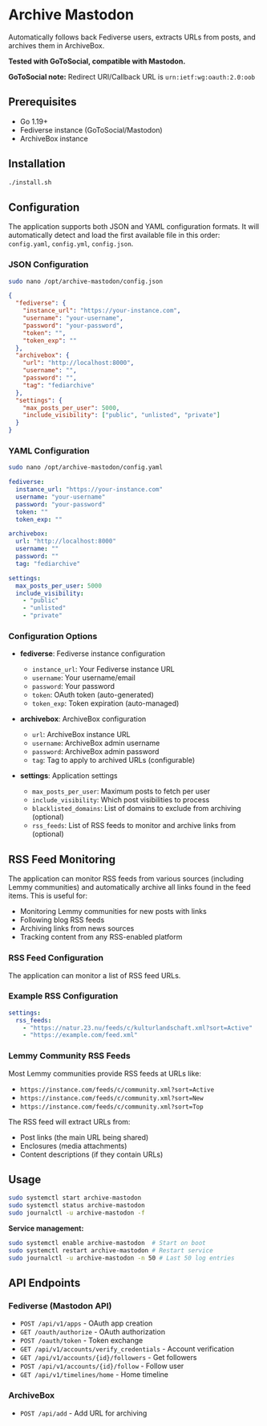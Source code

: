 # Archive Mastodon

Automatically follows back Fediverse users, extracts URLs from posts, and archives them in ArchiveBox.

**Tested with GoToSocial, compatible with Mastodon.**

**GoToSocial note:** Redirect URI/Callback URL is `urn:ietf:wg:oauth:2.0:oob`

## Prerequisites

- Go 1.19+
- Fediverse instance (GoToSocial/Mastodon)
- ArchiveBox instance

## Installation

```bash
./install.sh
```

## Configuration

The application supports both JSON and YAML configuration formats. It will automatically detect and load the first available file in this order: `config.yaml`, `config.yml`, `config.json`.

### JSON Configuration

```bash
sudo nano /opt/archive-mastodon/config.json
```

```json
{
  "fediverse": {
    "instance_url": "https://your-instance.com",
    "username": "your-username",
    "password": "your-password",
    "token": "",
    "token_exp": ""
  },
  "archivebox": {
    "url": "http://localhost:8000",
    "username": "",
    "password": "",
    "tag": "fediarchive"
  },
  "settings": {
    "max_posts_per_user": 5000,
    "include_visibility": ["public", "unlisted", "private"]
  }
}
```

### YAML Configuration

```bash
sudo nano /opt/archive-mastodon/config.yaml
```

```yaml
fediverse:
  instance_url: "https://your-instance.com"
  username: "your-username"
  password: "your-password"
  token: ""
  token_exp: ""

archivebox:
  url: "http://localhost:8000"
  username: ""
  password: ""
  tag: "fediarchive"

settings:
  max_posts_per_user: 5000
  include_visibility:
    - "public"
    - "unlisted"
    - "private"
```

### Configuration Options

- **fediverse**: Fediverse instance configuration
  - `instance_url`: Your Fediverse instance URL
  - `username`: Your username/email
  - `password`: Your password
  - `token`: OAuth token (auto-generated)
  - `token_exp`: Token expiration (auto-managed)

- **archivebox**: ArchiveBox configuration
  - `url`: ArchiveBox instance URL
  - `username`: ArchiveBox admin username
  - `password`: ArchiveBox admin password
  - `tag`: Tag to apply to archived URLs (configurable)

- **settings**: Application settings
  - `max_posts_per_user`: Maximum posts to fetch per user
  - `include_visibility`: Which post visibilities to process
  - `blacklisted_domains`: List of domains to exclude from archiving (optional)
  - `rss_feeds`: List of RSS feeds to monitor and archive links from (optional)

## RSS Feed Monitoring

The application can monitor RSS feeds from various sources (including Lemmy communities) and automatically archive all links found in the feed items. This is useful for:

- Monitoring Lemmy communities for new posts with links
- Following blog RSS feeds
- Archiving links from news sources
- Tracking content from any RSS-enabled platform

### RSS Feed Configuration

The application can monitor a list of RSS feed URLs.

### Example RSS Configuration

```yaml
settings:
  rss_feeds:
    - "https://natur.23.nu/feeds/c/kulturlandschaft.xml?sort=Active"
    - "https://example.com/feed.xml"
```

### Lemmy Community RSS Feeds

Most Lemmy communities provide RSS feeds at URLs like:
- `https://instance.com/feeds/c/community.xml?sort=Active`
- `https://instance.com/feeds/c/community.xml?sort=New`
- `https://instance.com/feeds/c/community.xml?sort=Top`

The RSS feed will extract URLs from:
- Post links (the main URL being shared)
- Enclosures (media attachments)
- Content descriptions (if they contain URLs)

## Usage

```bash
sudo systemctl start archive-mastodon
sudo systemctl status archive-mastodon
sudo journalctl -u archive-mastodon -f
```

**Service management:**
```bash
sudo systemctl enable archive-mastodon  # Start on boot
sudo systemctl restart archive-mastodon # Restart service
sudo journalctl -u archive-mastodon -n 50 # Last 50 log entries
```

## API Endpoints

### Fediverse (Mastodon API)
- `POST /api/v1/apps` - OAuth app creation
- `GET /oauth/authorize` - OAuth authorization  
- `POST /oauth/token` - Token exchange
- `GET /api/v1/accounts/verify_credentials` - Account verification
- `GET /api/v1/accounts/{id}/followers` - Get followers
- `POST /api/v1/accounts/{id}/follow` - Follow user
- `GET /api/v1/timelines/home` - Home timeline

### ArchiveBox
- `POST /api/add` - Add URL for archiving 